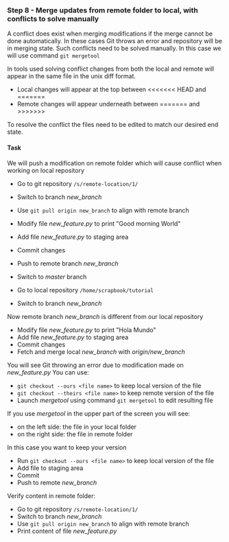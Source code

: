 ### Step 8 - Merge updates from remote folder to local, with conflicts to solve manually

A conflict does exist when merging modifications if the merge cannot be done automatically.
In these cases Git throws an error and repository will be in merging state.
Such conflicts need to be solved manually. In this case we will use command `git mergetool`

In tools used solving conflict changes from both the local and remote will appear in the same file in the unix diff format.
- Local changes will appear at the top between <<<<<<< HEAD and ======= 
- Remote changes will appear underneath between ======= and >>>>>>>

To resolve the conflict the files need to be edited to match our desired end state.

#### Task

We will push a modification on remote folder which will cause conflict when working on local repository

- Go to git repository `/s/remote-location/1/`
- Switch to branch *new_branch*
- Use `git pull origin new_branch` to align with remote branch
- Modify file *new_feature.py* to print "Good morning World"
- Add file *new_feature.py* to staging area 
- Commit changes
- Push to remote branch *new_branch*
- Switch to *master* branch

- Go to local repository `/home/scrapbook/tutorial`
- Switch to branch *new_branch*

Now remote branch *new_branch* is different from our local repository

- Modify file *new_feature.py* to print "Hola Mundo"
- Add file *new_feature.py* to staging area 
- Commit changes
- Fetch and merge local *new_branch* with *origin/new_branch*

You will see Git throwing an error due to modification made on *new_feature.py*
You can use:

- `git checkout --ours <file name>` to keep local version of the file 
- `git checkout --theirs <file name>` to keep remote version of the file 
- Launch *mergetool* using command `git mergetool` to edit resulting file

If you use *mergetool* in the upper part of the screen you will see:

- on the left side: the file in your local folder
- on the right side: the file in remote folder

In this case you want to keep your version

- Run `git checkout --ours <file name>` to keep local version of the file
- Add file to staging area
- Commit 
- Push to remote *new_branch*

Verify content in remote folder:

- Go to git repository `/s/remote-location/1/`
- Switch to branch *new_branch*
- Use `git pull origin new_branch` to align with remote branch
- Print content of file *new_feature.py*